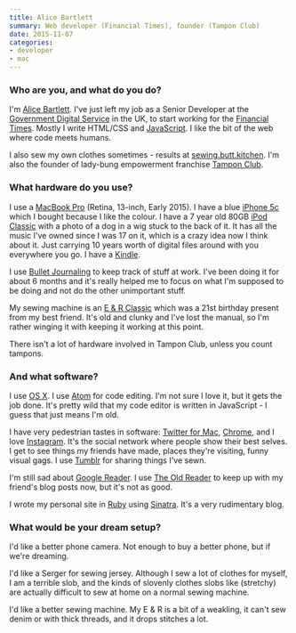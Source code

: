 ```yaml
---
title: Alice Bartlett
summary: Web developer (Financial Times), founder (Tampon Club)
date: 2015-11-07
categories:
- developer
- mac
---
```


### Who are you, and what do you do?

I'm [Alice Bartlett](http://www.alicebartlett.co.uk/ "Alice's website."). I've just left my job as a Senior Developer at the [Government Digital Service](https://www.gov.uk/ "The UK government's main website.") in the UK, to start working for the [Financial Times](http://www.ft.com/home/uk "The UK version of the Financial Times."). Mostly I write HTML/CSS and [JavaScript][]. I like the bit of the web where code meets humans.

I also sew my own clothes sometimes - results at [sewing.butt.kitchen](http://sewing.butt.kitchen/ "Alice's sewing site."). I'm also the founder of lady-bung empowerment franchise [Tampon Club](http://www.tampon.club/ "A community group providing tampons for offices.").

### What hardware do you use?

I use a [MacBook Pro][macbook-pro] (Retina, 13-inch, Early 2015). I have a blue [iPhone 5c][iphone-5c] which I bought because I like the colour. I have a 7 year old 80GB [iPod Classic][ipod-classic] with a photo of a dog in a wig stuck to the back of it. It has all the music I've owned since I was 17 on it, which is a crazy idea now I think about it. Just carrying 10 years worth of digital files around with you everywhere you go. I have a [Kindle][].

I use [Bullet Journaling][bullet-journal] to keep track of stuff at work. I've been doing it for about 6 months and it's really helped me to focus on what I'm supposed to be doing and not do the other unimportant stuff.

My sewing machine is an [E & R Classic][classic-kpn400] which was a 21st birthday present from my best friend. It's old and clunky and I've lost the manual, so I'm rather winging it with keeping it working at this point.

There isn't a lot of hardware involved in Tampon Club, unless you count tampons.

### And what software?

I use [OS X][macos]. I use [Atom][] for code editing. I'm not sure I love it, but it gets the job done. It's pretty wild that my code editor is written in JavaScript - I guess that just means I'm old.

I have very pedestrian tastes in software: [Twitter for Mac][twitter-mac], [Chrome][], and I love [Instagram][instagram-ios]. It's the social network where people show their best selves. I get to see things my friends have made, places they're visiting, funny visual gags. I use [Tumblr][] for sharing things I've sewn.

I'm still sad about [Google Reader][google-reader]. I use [The Old Reader][the-old-reader] to keep up with my friend's blog posts now, but it's not as good.

I wrote my personal site in [Ruby][] using [Sinatra][]. It's a very rudimentary blog.

### What would be your dream setup?

I'd like a better phone camera. Not enough to buy a better phone, but if we're dreaming.

I'd like a Serger for sewing jersey. Although I sew a lot of clothes for myself, I am a terrible slob, and the kinds of slovenly clothes slobs like (stretchy) are actually difficult to sew at home on a normal sewing machine.

I'd like a better sewing machine. My E & R is a bit of a weakling, it can't sew denim or with thick threads, and it drops stitches a lot.

[atom]: https://github.blog/2022-06-08-sunsetting-atom/ "A text editor based on web technology."
[bullet-journal]: https://bulletjournal.com/ "An organisational notebook."
[chrome]: https://www.google.com/intl/en/chrome/ "A WebKit-based browser, where each tab runs in its own thread."
[classic-kpn400]: https://www.feefo.com/search-reviews "A sewing machine."
[google-reader]: https://en.wikipedia.org/wiki/Google_Reader "A web-based feed reader."
[instagram-ios]: https://apps.apple.com/us/app/instagram/id389801252 "A photo taking/sharing app."
[iphone-5c]: https://en.wikipedia.org/wiki/IPhone_5C "An iOS smartphone."
[ipod-classic]: https://support.apple.com/ipod-touch "A music player."
[javascript]: https://en.wikipedia.org/wiki/JavaScript "An interpreted scripting language."
[kindle]: http://web.archive.org/web/20230315012831/http://www.amazon.com/Kindle-Ereader-ebook-reader/dp/B007HCCNJU/ "A digital book reader."
[macbook-pro]: https://www.apple.com/macbook-pro/ "A laptop."
[macos]: https://en.wikipedia.org/wiki/MacOS "An operating system for Mac hardware."
[ruby]: https://www.ruby-lang.org/en/ "An interpreted scripting language."
[sinatra]: https://sinatrarb.com/ "A lightweight Ruby web framework."
[the-old-reader]: https://theoldreader.com/ "A social feed reader."
[tumblr]: https://www.tumblr.com/ "An online personal publishing platform."
[twitter-mac]: https://apps.apple.com/us/app/twitter/id409789998 "A Mac client for Twitter."
